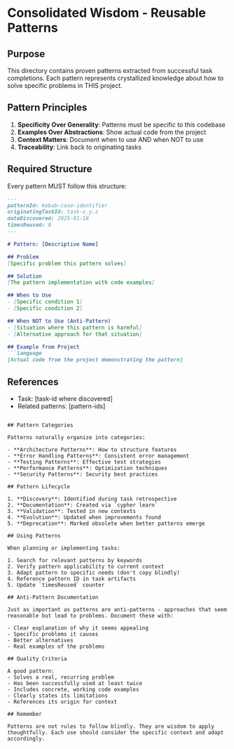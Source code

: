 # Consolidated Wisdom - Reusable Patterns

## Purpose

This directory contains proven patterns extracted from successful task completions. Each pattern represents crystallized knowledge about how to solve specific problems in THIS project.

## Pattern Principles

1. **Specificity Over Generality**: Patterns must be specific to this codebase
2. **Examples Over Abstractions**: Show actual code from the project
3. **Context Matters**: Document when to use AND when NOT to use
4. **Traceability**: Link back to originating tasks

## Required Structure

Every pattern MUST follow this structure:

```markdown
---
patternId: kebab-case-identifier
originatingTaskId: task-x.y.z
dateDiscovered: 2025-01-18
timesReused: 0
---

# Pattern: [Descriptive Name]

## Problem
[Specific problem this pattern solves]

## Solution
[The pattern implementation with code examples]

## When to Use
- [Specific condition 1]
- [Specific condition 2]

## When NOT to Use (Anti-Pattern)
- [Situation where this pattern is harmful]
- [Alternative approach for that situation]

## Example from Project
```language
[Actual code from the project demonstrating the pattern]
```

## References
- Task: [task-id where discovered]
- Related patterns: [pattern-ids]
```

## Pattern Categories

Patterns naturally organize into categories:

- **Architecture Patterns**: How to structure features
- **Error Handling Patterns**: Consistent error management
- **Testing Patterns**: Effective test strategies
- **Performance Patterns**: Optimization techniques
- **Security Patterns**: Security best practices

## Pattern Lifecycle

1. **Discovery**: Identified during task retrospective
2. **Documentation**: Created via `cypher learn`
3. **Validation**: Tested in new contexts
4. **Evolution**: Updated when improvements found
5. **Deprecation**: Marked obsolete when better patterns emerge

## Using Patterns

When planning or implementing tasks:

1. Search for relevant patterns by keywords
2. Verify pattern applicability to current context
3. Adapt pattern to specific needs (don't copy blindly)
4. Reference pattern ID in task artifacts
5. Update `timesReused` counter

## Anti-Pattern Documentation

Just as important as patterns are anti-patterns - approaches that seem reasonable but lead to problems. Document these with:

- Clear explanation of why it seems appealing
- Specific problems it causes
- Better alternatives
- Real examples of the problems

## Quality Criteria

A good pattern:
- Solves a real, recurring problem
- Has been successfully used at least twice
- Includes concrete, working code examples
- Clearly states its limitations
- References its origin for context

## Remember

Patterns are not rules to follow blindly. They are wisdom to apply thoughtfully. Each use should consider the specific context and adapt accordingly.